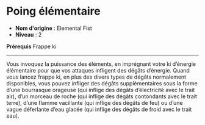 # Poing élémentaire

 * **Nom d'origine** : Elemental Fist
 * **Niveau** : 2


<p><strong> Prérequis</strong> Frappe ki</p>
<hr>
<p> Vous invoquez la puissance des éléments, en imprégnant votre ki d’énergie élémentaire pour que vos attaques infligent des dégâts d’énergie. Quand vous lancez frappe ki, en plus des divers types de dégâts normalement disponibles, vous pouvez infliger des dégâts supplémentaires sous la forme d’une bourrasque orageuse (qui inflige des dégâts d’électricité avec le trait air), d’un morceau de roche (qui inflige des dégâts contondants avec le trait terre), d’une flamme vacillante (qui inflige des dégâts de feu) ou d’une vague déferlante d’eau glacée (qui inflige des dégâts de froid avec le trait eau). </p>